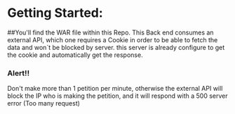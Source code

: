 # Getting Started:
##You'll find the WAR file within this Repo.
This Back end consumes an external API, which one requires a Cookie in order to be able to fetch the data and won´t be blocked by server.
this server is already configure to get the cookie and automatically get the response.
### Alert!!
Don't make more than 1 petition per minute, otherwise the external API will block the IP who is making the petition, and it will respond with a 500 server error (Too many request)
